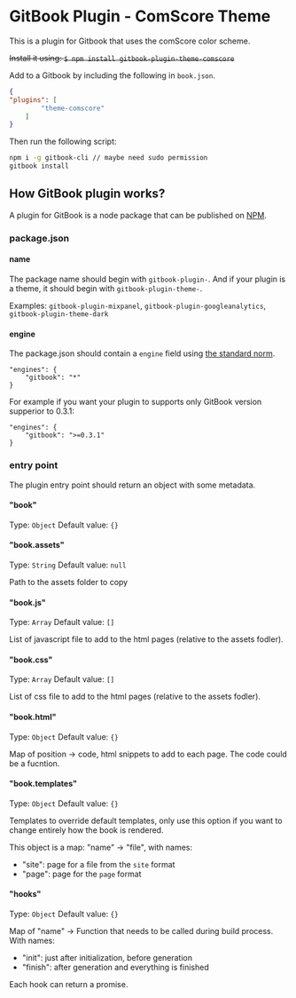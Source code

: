 GitBook Plugin - ComScore Theme
==============

This is a plugin for Gitbook that uses the comScore color scheme.

~~Install it using: ```$ npm install gitbook-plugin-theme-comscore```~~

Add to a Gitbook by including the following in `book.json`.

``` json
{
"plugins": [
        "theme-comscore"
    ]
}
```

Then run the following script:
``` bash
npm i -g gitbook-cli // maybe need sudo permission
gitbook install
```


















































<extoc></extoc>

## How GitBook plugin works?

A plugin for GitBook is a node package that can be published on [NPM](http://www.npmjs.org).

### package.json

#### name

The package name should begin with ```gitbook-plugin-```. And if your plugin is a theme, it should begin with ```gitbook-plugin-theme-```.

Examples: `gitbook-plugin-mixpanel`, `gitbook-plugin-googleanalytics`, `gitbook-plugin-theme-dark`

#### engine

The package.json should contain a `engine` field using [the standard norm](https://www.npmjs.org/doc/json.html#engines).

```
"engines": {
    "gitbook": "*"
}
```

For example if you want your plugin to supports only GitBook version supperior to 0.3.1:

```
"engines": {
    "gitbook": ">=0.3.1"
}
```

### entry point

The plugin entry point should return an object with some metadata.

#### "book"

Type: `Object`
Default value: `{}`

#### "book.assets"

Type: `String`
Default value: `null`

Path to the assets folder to copy

#### "book.js"

Type: `Array`
Default value: `[]`

List of javascript file to add to the html pages (relative to the assets fodler).

#### "book.css"

Type: `Array`
Default value: `[]`

List of css file to add to the html pages (relative to the assets fodler).

#### "book.html"

Type: `Object`
Default value: `{}`

Map of position -> code, html snippets to add to each page. The code could be a fucntion.

#### "book.templates"

Type: `Object`
Default value: `{}`

Templates to override default templates, only use this option if you want to change entirely how the book is rendered.

This object is a map: "name" -> "file", with names:

* "site": page for a file from the `site` format
* "page": page for the `page` format

#### "hooks"

Type: `Object`
Default value: `{}`

Map of "name" -> Function that needs to be called during build process. With names:

* "init": just after initialization, before generation
* "finish": after generation and everything is finished

Each hook can return a promise.
